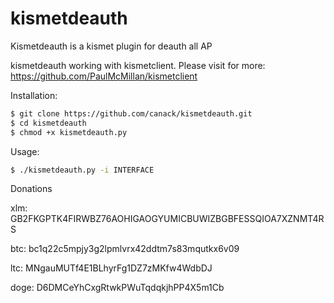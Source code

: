 # kismetdeauth
Kismetdeauth is a kismet plugin for deauth all AP

kismetdeauth working with kismetclient.
Please visit for more: https://github.com/PaulMcMillan/kismetclient

Installation:
```sh
$ git clone https://github.com/canack/kismetdeauth.git
$ cd kismetdeauth
$ chmod +x kismetdeauth.py
```

Usage:
```sh
$ ./kismetdeauth.py -i INTERFACE
```

Donations

xlm:
GB2FKGPTK4FIRWBZ76AOHIGAOGYUMICBUWIZBGBFESSQIOA7XZNMT4RS

btc:
bc1q22c5mpjy3g2lpmlvrx42ddtm7s83mqutkx6v09

ltc:
MNgauMUTf4E1BLhyrFg1DZ7zMKfw4WdbDJ

doge:
D6DMCeYhCxgRtwkPWuTqdqkjhPP4X5m1Cb
